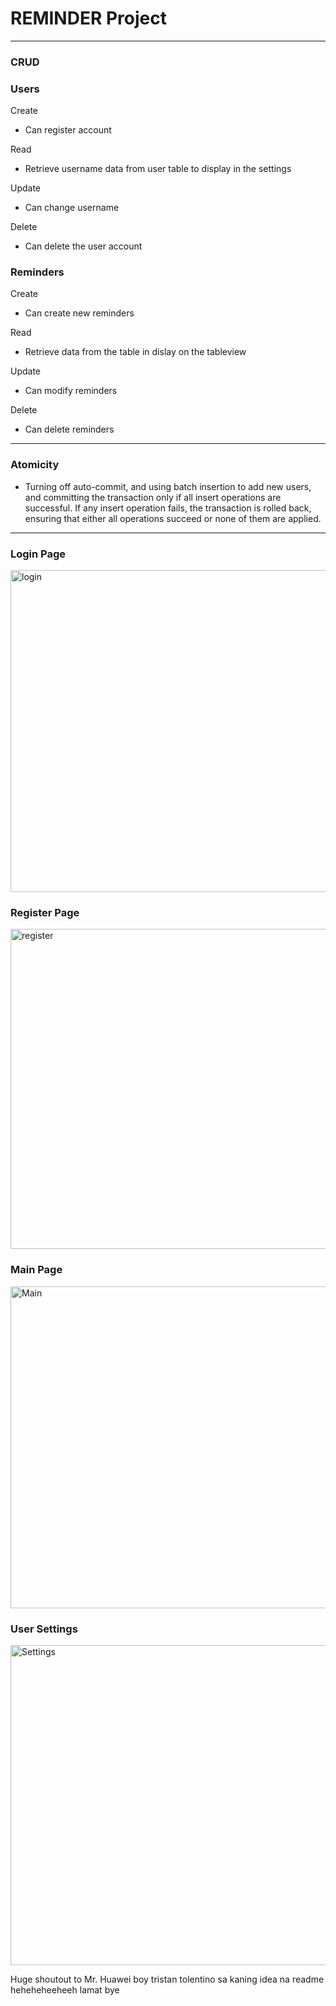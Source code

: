 # REMINDER Project
---
### CRUD
### Users

Create
- Can register account

Read
- Retrieve username data from user table to display in the settings

Update
- Can change username

Delete
- Can delete the user account

### Reminders

Create
- Can create new reminders

Read
- Retrieve data from the table in dislay on the tableview

Update
- Can modify reminders

Delete
- Can delete reminders
---
### Atomicity

- Turning off auto-commit, and using batch insertion to add new users, and committing the transaction only if all insert operations are successful. If any insert operation fails, the transaction is rolled back, ensuring that either all operations succeed or none of them are applied.
---

### Login Page
<img width="515" alt="login" src="https://github.com/Jethrr/OOP2-JBDC/assets/117164095/4ac338d9-5b69-42e5-b5e6-0e476e716562">

### Register Page
<img width="512" alt="register" src="https://github.com/Jethrr/OOP2-JBDC/assets/117164095/e777c5e4-8a33-4cc9-991e-7a9eeb2eb3f6">

### Main Page
<img width="515" alt="Main" src="https://github.com/Jethrr/OOP2-JBDC/assets/117164095/ba49f3b0-9837-499a-8f80-77c9debd4fcb">

### User Settings
<img width="512" alt="Settings" src="https://github.com/Jethrr/OOP2-JBDC/assets/117164095/d66224ee-7cb3-4f50-80bc-5091b52dd0d8">

Huge shoutout to Mr. Huawei boy tristan tolentino sa kaning idea na readme heheheheeheeh lamat bye 



